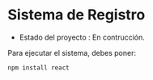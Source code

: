 <h1>Sistema de Registro</h1>

- Estado del proyecto : En contrucción.

Para ejecutar el sistema, debes poner:

```npm install react```
